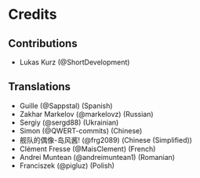 # Credits
## Contributions
 - Lukas Kurz (@ShortDevelopment)
 
## Translations
 - Guille (@Sappstal) (Spanish)
 - Zakhar Markelov (@markelovz) (Russian)
 - Sergiy (@sergd88) (Ukrainian)
 - Simon (@QWERT-commits) (Chinese)
 - 舰队的偶像-岛风酱! (@frg2089) (Chinese (Simplified))
 - Clément Fresse (@MaisClement) (French)
 - Andrei Muntean (@andreimuntean1) (Romanian)
 - Franciszek (@pigluz) (Polish)